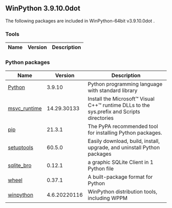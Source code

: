 ## WinPython 3.9.10.0dot 

The following packages are included in WinPython-64bit v3.9.10.0dot .

### Tools

Name | Version | Description
-----|---------|------------


### Python packages

Name | Version | Description
-----|---------|------------
[Python](http://www.python.org/) | 3.9.10 | Python programming language with standard library
[msvc_runtime](https://pypi.org/project/msvc_runtime) | 14.29.30133 | Install the Microsoft&#8482; Visual C++&#8482; runtime DLLs to the sys.prefix and Scripts directories
[pip](https://pypi.org/project/pip) | 21.3.1 | The PyPA recommended tool for installing Python packages.
[setuptools](https://pypi.org/project/setuptools) | 60.5.0 | Easily download, build, install, upgrade, and uninstall Python packages
[sqlite_bro](https://pypi.org/project/sqlite_bro) | 0.12.1 | a graphic SQLite Client in 1 Python file
[wheel](https://pypi.org/project/wheel) | 0.37.1 | A built-package format for Python
[winpython](http://winpython.github.io/) | 4.6.20220116 | WinPython distribution tools, including WPPM